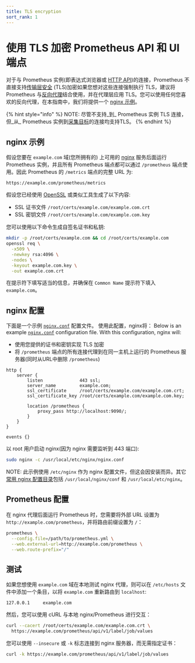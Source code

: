 ```yaml
---
title: TLS encryption
sort_rank: 1
---
```


# 使用 TLS 加密 Prometheus API 和 UI 端点

对于与 Prometheus 实例\(即表达式浏览器或 [HTTP API](../prometheus/querying/api.md)\)的连接，Prometheus 不直接支持[传输层安全](https://en.wikipedia.org/wiki/Transport_Layer_Security) \(TLS\)加密如果您想对这些连接强制执行 TLS，建议将 Prometheus 与[反向代理](https://www.nginx.com/resources/glossary/reverse-proxy-server/)结合使用，并在代理层应用 TLS。您可以使用任何您喜欢的反向代理，在本指南中，我们将提供一个 [nginx 示例](tls-encryption.md#nginx-example)。

{% hint style="info" %}
NOTE: 尽管不支持_到_ Prometheus 实例 TLS 连接，但_从_ Prometheus 实例到[采集目标](../prometheus/configuration/configuration.md#tls_config)的连接均支持TLS。
{% endhint %}

## nginx 示例 <a id="nginx-example"></a>

假设您要在 `example.com` 域\(您所拥有的\) 上可用的 [nginx](https://www.nginx.com/) 服务后面运行 Prometheus 实例，并且所有 Prometheus 端点都可以通过 `/prometheus` 端点使用。因此 Prometheus 的 `/metrics` 端点的完整 URL 为:

```text
https://example.com/prometheus/metrics
```

假设您已经使用 [OpenSSL](https://www.digitalocean.com/community/tutorials/openssl-essentials-working-with-ssl-certificates-private-keys-and-csrs) 或类似工具生成了以下内容:

* SSL 证书文件 `/root/certs/example.com/example.com.crt`
* SSL 密钥文件 `/root/certs/example.com/example.com.key`

您可以使用以下命令生成自签名证书和私钥:

```bash
mkdir -p /root/certs/example.com && cd /root/certs/example.com
openssl req \
  -x509 \
  -newkey rsa:4096 \
  -nodes \
  -keyout example.com.key \
  -out example.com.crt
```

在提示符下填写适当的信息，并确保在 `Common Name` 提示符下填入 `example.com`。

## nginx 配置 <a id="nginx-configuration"></a>

下面是一个示例 [`nginx.conf`](https://www.nginx.com/resources/wiki/start/topics/examples/full/) 配置文件。 使用此配置，nginx将： Below is an example [`nginx.conf`](https://www.nginx.com/resources/wiki/start/topics/examples/full/) configuration file. With this configuration, nginx will:

* 使用您提供的证书和密钥实现 TLS 加密
* 将 `/prometheus` 端点的所有连接代理到在同一主机上运行的 Prometheus 服务器\(同时从URL中删除 `/prometheus`\)

```text
http {
    server {
        listen              443 ssl;
        server_name         example.com;
        ssl_certificate     /root/certs/example.com/example.com.crt;
        ssl_certificate_key /root/certs/example.com/example.com.key;

        location /prometheus {
            proxy_pass http://localhost:9090/;
        }
    }
}

events {}
```

以 root 用户启动 nginx\(因为 nginx 需要监听到 443 端口\):

```bash
sudo nginx -c /usr/local/etc/nginx/nginx.conf
```

NOTE: 此示例使用 `/etc/nginx` 作为 nginx 配置文件，但这会因安装而异。其它[常用 nginx 配置目录](http://nginx.org/en/docs/beginners_guide.html)包括 `/usr/local/nginx/conf` 和 `/usr/local/etc/nginx`。

## Prometheus 配置 <a id="prometheus-configuration"></a>

在 nginx 代理后面运行 Prometheus 时，您需要将外部 URL 设置为 `http://example.com/prometheus`，并将路由前缀设置为 `/`：

```bash
prometheus \
  --config.file=/path/to/prometheus.yml \
  --web.external-url=http://example.com/prometheus \
  --web.route-prefix="/"
```

## 测试 <a id="testing"></a>

如果您想使用 `example.com` 域在本地测试 nginx 代理，则可以在 `/etc/hosts` 文件中添加一个条目，以将 `example.com` 重新路由到 `localhost`:

```text
127.0.0.1     example.com
```

然后，您可以使用 cURL 与本地 nginx/Prometheus 进行交互：

```bash
curl --cacert /root/certs/example.com/example.com.crt \
  https://example.com/prometheus/api/v1/label/job/values
```

您可以使用 `--insecure` 或 `-k` 标志连接到 nginx 服务器，而无需指定证书：

```bash
curl -k https://example.com/prometheus/api/v1/label/job/values
```

